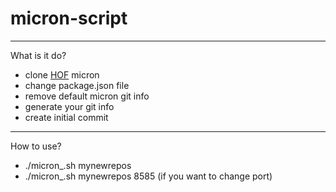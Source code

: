 # micron-script

- - -
What is it do?
  - clone [HOF](https://github.com/johnhof) micron
  - change package.json file 
  - remove default micron git info
  - generate your git info
  - create initial commit

- - -
How to use?
  - ./micron_.sh mynewrepos
  - ./micron_.sh mynewrepos 8585 (if you want to change port)
